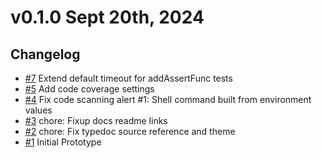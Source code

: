 # v0.1.0 Sept 20th, 2024

## Changelog

- [#7](https://github.com/nevware21/tripwire/pull/7) Extend default timeout for addAssertFunc tests
- [#5](https://github.com/nevware21/tripwire/pull/5) Add code coverage settings
- [#4](https://github.com/nevware21/tripwire/pull/4) Fix code scanning alert #1: Shell command built from environment values
- [#3](https://github.com/nevware21/tripwire/pull/3) chore: Fixup docs readme links
- [#2](https://github.com/nevware21/tripwire/pull/2) chore: Fix typedoc source reference and theme
- [#1](https://github.com/nevware21/tripwire/pull/1) Initial Prototype
